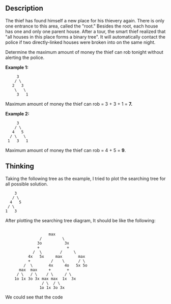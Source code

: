 ## **Description**

The thief has found himself a new place for his thievery again. There is only one entrance to this area, called the "root." Besides the root, each house has one and only one parent house. After a tour, the smart thief realized that "all houses in this place forms a binary tree". It will automatically contact the police if two directly-linked houses were broken into on the same night.

Determine the maximum amount of money the thief can rob tonight without alerting the police.

**Example 1:**

```
     3
    / \
   2   3
    \   \ 
     3   1
```

Maximum amount of money the thief can rob = 3 + 3 + 1 = **7.**

**Example 2:**

```
     3
    / \   
   4   5
  / \   \ 
 1   3   1
```

Maximum amount of money the thief can rob = 4 + 5 = **9**.

## Thinking

Taking the following tree as the example, I tried to plot the searching tree for all possible solution.

```
    3
   / \
  4   5
 / \ 
1   3  
```

After plotting the searching tree diagram, It should be like the following:

```
                 
                   max
               /         \
              3o          3x
              +            +
            /  \        /     \
          4x   5x     max       max
          +         /    \      / \
        /  \       4x     4o   5x 5o
      max  max     +       +
     / \   / \    / \     / \
    1o 1x 3o 3x max max  1x  3x 
                / \  / \
               1o 1x 3o 3x

```

We could see that the code





